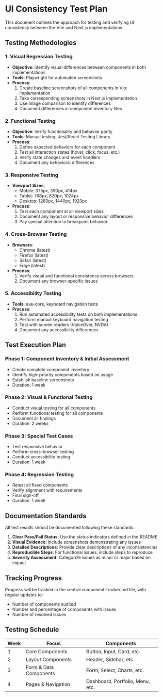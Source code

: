 # UI Consistency Test Plan

This document outlines the approach for testing and verifying UI consistency between the Vite and Next.js implementations.

## Testing Methodologies

### 1. Visual Regression Testing

- **Objective**: Identify visual differences between components in both implementations
- **Tools**: Playwright for automated screenshots
- **Process**:
  1. Create baseline screenshots of all components in Vite implementation
  2. Take corresponding screenshots in Next.js implementation
  3. Use image comparison to identify differences
  4. Document differences in component inventory files

### 2. Functional Testing

- **Objective**: Verify functionality and behavior parity
- **Tools**: Manual testing, Jest/React Testing Library
- **Process**:
  1. Define expected behaviors for each component
  2. Test all interaction states (hover, click, focus, etc.)
  3. Verify state changes and event handlers
  4. Document any behavioral differences

### 3. Responsive Testing

- **Viewport Sizes**:
  - Mobile: 375px, 390px, 414px
  - Tablet: 768px, 820px, 1024px
  - Desktop: 1280px, 1440px, 1920px
- **Process**:
  1. Test each component at all viewport sizes
  2. Document any layout or responsive behavior differences
  3. Pay special attention to breakpoint behavior

### 4. Cross-Browser Testing

- **Browsers**:
  - Chrome (latest)
  - Firefox (latest)
  - Safari (latest)
  - Edge (latest)
- **Process**:
  1. Verify visual and functional consistency across browsers
  2. Document any browser-specific issues

### 5. Accessibility Testing

- **Tools**: axe-core, keyboard navigation tests
- **Process**:
  1. Run automated accessibility tests on both implementations
  2. Perform manual keyboard navigation testing
  3. Test with screen readers (VoiceOver, NVDA)
  4. Document any accessibility differences

## Test Execution Plan

### Phase 1: Component Inventory & Initial Assessment
- Create complete component inventory
- Identify high-priority components based on usage
- Establish baseline screenshots
- Duration: 1 week

### Phase 2: Visual & Functional Testing
- Conduct visual testing for all components
- Perform functional testing for all components
- Document all findings
- Duration: 2 weeks

### Phase 3: Special Test Cases
- Test responsive behavior
- Perform cross-browser testing
- Conduct accessibility testing
- Duration: 1 week

### Phase 4: Regression Testing
- Retest all fixed components
- Verify alignment with requirements
- Final sign-off
- Duration: 1 week

## Documentation Standards

All test results should be documented following these standards:

1. **Clear Pass/Fail Status**: Use the status indicators defined in the README
2. **Visual Evidence**: Include screenshots demonstrating any issues
3. **Detailed Descriptions**: Provide clear descriptions of any inconsistencies
4. **Reproducible Steps**: For functional issues, include steps to reproduce
5. **Severity Assessment**: Categorize issues as minor or major based on impact

## Tracking Progress

Progress will be tracked in the central component-tracker.md file, with regular updates to:
- Number of components audited
- Number and percentage of components with issues
- Number of resolved issues

## Testing Schedule

| Week | Focus | Components |
|------|-------|------------|
| 1    | Core Components | Button, Input, Card, etc. |
| 2    | Layout Components | Header, Sidebar, etc. |
| 3    | Form & Data Components | Form, Select, Charts, etc. |
| 4    | Pages & Navigation | Dashboard, Portfolio, Menu, etc. | 